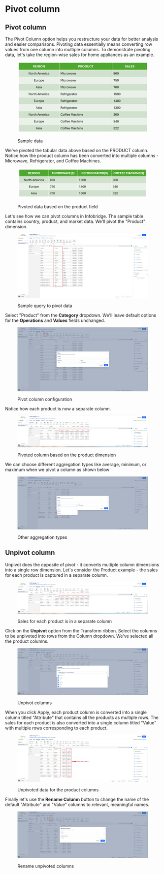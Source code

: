 # Pivot column

## Pivot column

The Pivot Column option helps you restructure your data for better analysis and easier comparisons. Pivoting data essentially means converting row values from one column into multiple columns. To demonstrate pivoting data, let's take the region-wise sales for home appliances as an example.&#x20;

<figure><img src="../../.gitbook/assets/image (1289).png" alt=""><figcaption><p>Sample data</p></figcaption></figure>

We've pivoted the tabular data above based on the PRODUCT column. Notice how the product column has been converted into multiple columns - Microwave, Refrigerator, and Coffee Machines.

<figure><img src="../../.gitbook/assets/image (1290).png" alt=""><figcaption><p>Pivoted data based on the product field</p></figcaption></figure>

Let's see how we can pivot columns in Infobridge. The sample table contains country, product, and market data.  We'll pivot the "Product" dimension.

<figure><img src="../../.gitbook/assets/image (3) (1) (1) (1) (1) (1).png" alt=""><figcaption><p>Sample query to pivot data</p></figcaption></figure>

Select "Product" from the **Category** dropdown. We'll leave default options for the **Operations** and **Values** fields unchanged.

<figure><img src="../../.gitbook/assets/image (1) (1) (1) (1) (1) (1) (1) (1) (1) (1) (1) (1) (1) (1) (1) (1).png" alt=""><figcaption><p>Pivot column configuration</p></figcaption></figure>

Notice how each product is now a separate column.

<figure><img src="../../.gitbook/assets/image (3) (1) (1) (1) (1) (1) (1).png" alt=""><figcaption><p>Pivoted column based on the product dimension</p></figcaption></figure>

We can choose different aggregation types like average, minimum, or maximum when we pivot a column as shown below

<figure><img src="../../.gitbook/assets/image (11) (1).png" alt=""><figcaption><p>Other aggregation types</p></figcaption></figure>

## Unpivot column

Unpivot does the opposite of pivot - it converts multiple column dimensions into a single row dimension. Let's consider the Product example - the sales for each product is captured in a separate column.

<figure><img src="../../.gitbook/assets/image (4) (1) (1) (1) (1).png" alt=""><figcaption><p>Sales for each product is in a separate column</p></figcaption></figure>

Click on the **Unpivot** option from the Transform ribbon. Select the columns to be unpivoted into rows from the Column dropdown. We've selected all the product columns.

<figure><img src="../../.gitbook/assets/image (5) (1) (1) (1).png" alt=""><figcaption><p>Unpivot columns</p></figcaption></figure>

When you click Apply, each product column is converted into a single column titled "Attribute" that contains all the products as multiple rows. The sales for each product is also converted into a single column titled "Value" with multiple rows corresponding to each product.

<figure><img src="../../.gitbook/assets/image (6) (1) (1).png" alt=""><figcaption><p>Unpivoted data for the product columns</p></figcaption></figure>

Finally let's use the **Rename Column** button to change the name of the default "Attribute" and "Value" columns to relevant, meaningful names.

<figure><img src="../../.gitbook/assets/image (7) (1) (1).png" alt=""><figcaption><p>Rename unpivoted columns</p></figcaption></figure>
